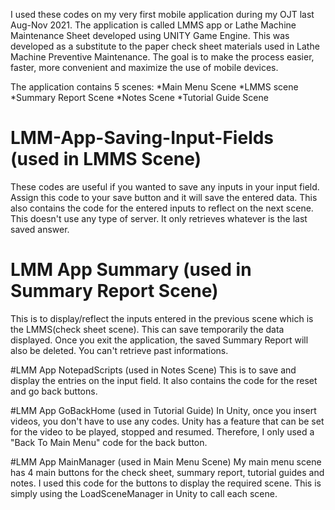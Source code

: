 I used these codes on my very first mobile application during my OJT last Aug-Nov 2021. The application is called LMMS app or Lathe Machine 
Maintenance Sheet developed using UNITY Game Engine. This was developed as a substitute to the paper check sheet materials used in Lathe Machine Preventive Maintenance.
The goal is to make the process easier, faster, more convenient and maximize the use of mobile devices.

The application contains 5 scenes:
*Main Menu Scene
*LMMS scene
*Summary Report Scene
*Notes Scene
*Tutorial Guide Scene

# LMM-App-Saving-Input-Fields (used in LMMS Scene)
These codes are useful if you wanted to save any inputs in your input field. Assign this code to your save button and it will
save the entered data. This also contains the code for the entered inputs to reflect on the next scene. This doesn't use any type
of server. It only retrieves whatever is the last saved answer.

# LMM App Summary (used in Summary Report Scene)
This is to display/reflect the inputs entered in the previous scene which is the LMMS(check sheet scene). This can save temporarily the 
data displayed. Once you exit the application, the saved Summary Report will also be deleted. You can't retrieve past informations.

#LMM App NotepadScripts (used in Notes Scene)
This is to save and display the entries on the input field. It also contains the code for the reset and go back buttons.

#LMM App GoBackHome (used in Tutorial Guide)
In Unity, once you insert videos, you don't have to use any codes. Unity has a feature that can be set for the video to be played, stopped and resumed.
Therefore, I only used a "Back To Main Menu" code for the back button.

#LMM App MainManager (used in Main Menu Scene)
My main menu scene has 4 main buttons for the check sheet, summary report, tutorial guides and notes.
I used this code for the buttons to display the required scene. This is simply using the LoadSceneManager in Unity to call each scene.


